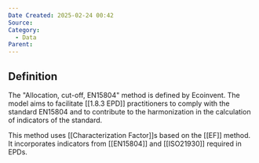 ```yaml
---
Date Created: 2025-02-24 00:42
Source: 
Category:
  - Data
Parent:
---
```

## Definition
The "Allocation, cut-off, EN15804" method is defined by Ecoinvent. The model aims to facilitate [[1.8.3 EPD]] practitioners to comply with the standard EN15804 and to contribute to the harmonization in the calculation of indicators of the standard. 

This method uses [[Characterization Factor]]s based on the [[EF]] method. It incorporates indicators from [[EN15804]] and [[ISO21930]] required in EPDs.